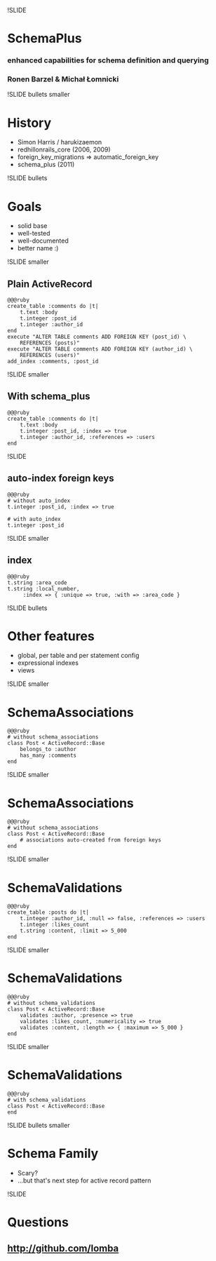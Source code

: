 !SLIDE
# SchemaPlus #
### enhanced capabilities for schema definition and querying ###
### Ronen Barzel & Michał Łomnicki ###

!SLIDE bullets smaller
# History #
* Simon Harris / harukizaemon
* redhillonrails_core (2006, 2009)
* foreign_key_migrations => automatic_foreign_key
* schema_plus (2011)

!SLIDE bullets
# Goals #
* solid base
* well-tested
* well-documented
* better name :)

!SLIDE smaller
## Plain ActiveRecord ##

    @@@ruby
    create_table :comments do |t|
        t.text :body
        t.integer :post_id
        t.integer :author_id
    end
    execute "ALTER TABLE comments ADD FOREIGN KEY (post_id) \
        REFERENCES (posts)"
    execute "ALTER TABLE comments ADD FOREIGN KEY (author_id) \ 
        REFERENCES (users)"
    add_index :comments, :post_id

!SLIDE smaller
## With schema_plus ##

    @@@ruby
    create_table :comments do |t|
        t.text :body
        t.integer :post_id, :index => true
        t.integer :author_id, :references => :users
    end

!SLIDE
## auto-index foreign keys ##

    @@@ruby
    # without auto_index
    t.integer :post_id, :index => true

    # with auto_index
    t.integer :post_id

!SLIDE smaller
## index ##

    @@@ruby
    t.string :area_code
    t.string :local_number, 
         :index => { :unique => true, :with => :area_code }

!SLIDE bullets
# Other features #
* global, per table and per statement config
* expressional indexes
* views

!SLIDE smaller
# SchemaAssociations #

    @@@ruby
    # without schema_associations
    class Post < ActiveRecord::Base
        belongs_to :author
        has_many :comments
    end

!SLIDE smaller
# SchemaAssociations #

    @@@ruby
    # without schema_associations
    class Post < ActiveRecord::Base
        # associations auto-created from foreign keys
    end

!SLIDE smaller
# SchemaValidations #

    @@@ruby
    create_table :posts do |t|
        t.integer :author_id, :null => false, :references => :users
        t.integer :likes_count
        t.string :content, :limit => 5_000
    end

!SLIDE smaller
# SchemaValidations #

    @@@ruby
    # without schema_validations
    class Post < ActiveRecord::Base
        validates :author, :presence => true
        validates :likes_count, :numericality => true
        validates :content, :length => { :maximum => 5_000 }
    end

!SLIDE smaller
# SchemaValidations #

    @@@ruby
    # with schema_validations
    class Post < ActiveRecord::Base
    end

!SLIDE bullets smaller
# Schema Family #

* Scary?
* ...but that's next step for active record pattern

!SLIDE
# Questions #

## http://github.com/lomba ##
